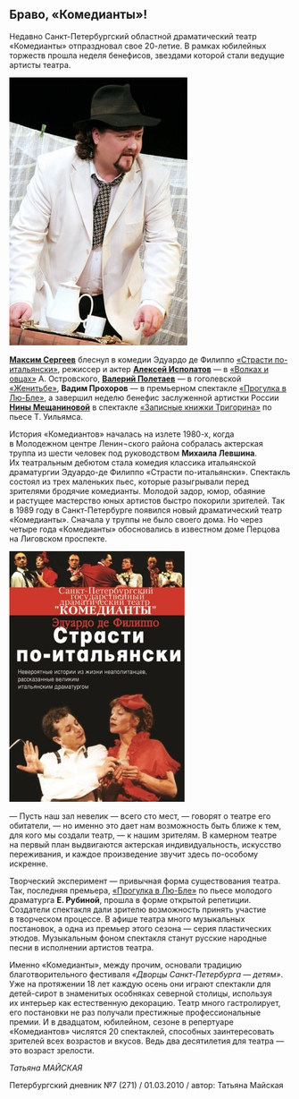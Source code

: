 ## Браво, «Комедианты»!

Недавно Санкт-Петербургский областной драматический театр «Комедианты» отпраздновал свое 20-летие. В рамках юбилейных торжеств прошла неделя бенефисов, звездами которой стали ведущие артисты театра.

![](../../person/maksim-sergeev/portrait.jpg)

[**Максим Сергеев**][0] блеснул в комедии Эдуардо де Филиппо [«Страсти по-итальянски»][1], режиссер и актер [**Алексей Исполатов**][2] — в [«Волках и овцах»][3] А. Островского, [**Валерий Полетаев**][4] — в гоголевской [«Женитьбе»][5], **Вадим Прохоров** — в премьерном спектакле [«Прогулка в Лю-Бле»][6], а завершил неделю бенефис заслуженной артистки России [**Нины Мещаниновой**][7] в спектакле [«Записные книжки Тригорина»][8] по пьесе Т. Уильямса.

История «Комедиантов» началась на излете 1980-х, когда в Молодежном центре Ленин¬ского района собралась актерская труппа из шести человек под руководством **Михаила Левшина**. Их театральным дебютом стала комедия классика итальянской драматургии Эдуардо-де Филиппо «Страсти по-итальянски». Спектакль состоял из трех маленьких пьес, которые разыгрывали перед зрителями бродячие комедианты. Молодой задор, юмор, обаяние и растущее мастерство юных артистов быстро покорили зрителей. Так в 1989 году в Санкт-Петербурге появился новый драматический театр «Комедианты». Сначала у труппы не было своего дома. Но через четыре года «Комедианты» обосновались в известном доме Перцова на Лиговском проспекте.

![](image-02.jpg)

— Пусть наш зал невелик — всего сто мест, — говорят о театре его обитатели, — но именно это дает нам возможность быть ближе к тем, для кого мы создали театр, — к нашим зрителям. В камерном театре на первый план выдвигаются актерская индивидуальность, искусство переживания, и каждое произведение звучит здесь по-особому искренне.

Творческий эксперимент — привычная форма существования театра. Так, последняя премьера, [«Прогулка в Лю-Бле»][6] по пьесе молодого драматурга **Е. Рубиной**, прошла в форме открытой репетиции. Создатели спектакля дали зрителю возможность принять участие в творческом процессе. В афише театра много музыкальных постановок, а одна из премьер этого сезона — серия пластических этюдов. Музыкальным фоном спектакля станут русские народные песни в исполнении артистов театра.

Именно «Комедианты», между прочим, основали традицию благотворительного фестиваля _«Дворцы Санкт-Петербурга — детям»_. Уже на протяжении 18 лет каждую осень они играют спектакли для детей-сирот в знаменитых особняках северной столицы, используя их интерьер как естественную декорацию. Театр много гастролирует, его постановки не раз получали престижные профессиональные премии. И в двадцатом, юбилейном, сезоне в репертуаре «Комедиантов» числятся 20 спектаклей, способных заинтересовать зрителей всех возрастов и вкусов. Ведь два десятилетия для театра — это возраст зрелости.

_Татьяна МАЙСКАЯ_

Петербургский дневник №7 (271) / 01.03.2010 / автор: Татьяна Майская

[0]: ../../person/maksim-sergeev "Максим Сергеев"
[1]: ../../performance/strasti-po-italyanski "Страсти по-итальянски"
[2]: ../../person/aleksei-ispolatov "Алексей Исполатов"
[3]: ../../performance/volki-i-ovtsy "Волки и овцы"
[4]: ../../person/valerii-poletaev "Валерий Полетаев"
[5]: ../../performance/zhenitba "Женитьба"
[6]: ../../performance/progulka-v-lyu-blyo "Прогулка в Лю-Блё"
[7]: ../../person/nina-meschaninova "Нина Мещанинова"
[8]: ../../performance/zapisnye-knizhki-trigorina "Записные книжки Тригорина"